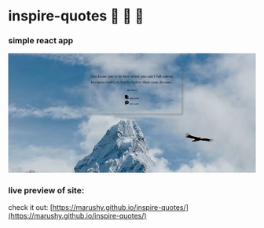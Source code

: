 # inspire-quotes :butterfly: :hibiscus: :butterfly:

### simple react app

![Website landing page](https://github.com/Marushy/inspire-quotes/blob/main/src/img/landing.png)

### live preview of site:

check it out: [https://marushy.github.io/inspire-quotes/](https://marushy.github.io/inspire-quotes/)
